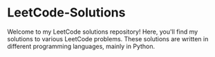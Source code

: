 # LeetCode-Solutions

Welcome to my LeetCode solutions repository! Here, you'll find my solutions to various LeetCode problems. These solutions are written in different programming languages, mainly in Python.
